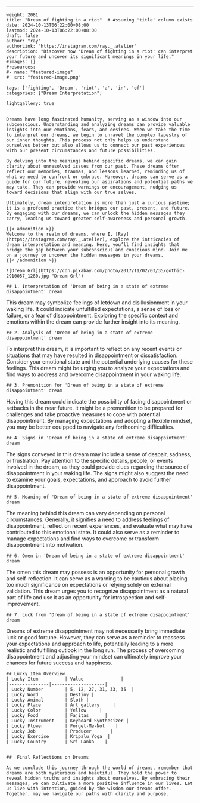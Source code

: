---
    weight: 2081
    title: "Dream of fighting in a riot"  # Assuming 'title' column exists
    date: 2024-10-13T06:22:00+08:00
    lastmod: 2024-10-13T06:22:00+08:00
    draft: false
    author: "ray"
    authorLink: "https://instagram.com/ray._.atelier"
    description: "Discover how 'Dream of fighting in a riot' can interpret your future and uncover its significant meanings in your life."
    #images: []
    #resources:
    #- name: "featured-image"
    #  src: "featured-image.png"
    
    tags: ['fighting', 'Dream', 'riot', 'a', 'in', 'of']
    categories: ["Dream Interpretation"]
    
    lightgallery: true
    ---
    
    Dreams have long fascinated humanity, serving as a window into our subconscious. Understanding and analyzing dreams can provide valuable insights into our emotions, fears, and desires. When we take the time to interpret our dreams, we begin to unravel the complex tapestry of our inner thoughts. This process not only helps us understand ourselves better but also allows us to connect our past experiences with our present circumstances and future possibilities.
    
    By delving into the meanings behind specific dreams, we can gain clarity about unresolved issues from our past. These dreams often reflect our memories, traumas, and lessons learned, reminding us of what we need to confront or embrace. Moreover, dreams can serve as a guide for our future, revealing our aspirations and potential paths we may take. They can provide warnings or encouragement, nudging us toward decisions that align with our true selves.
    
    Ultimately, dream interpretation is more than just a curious pastime; it is a profound practice that bridges our past, present, and future. By engaging with our dreams, we can unlock the hidden messages they carry, leading us toward greater self-awareness and personal growth.
    
    {{< admonition >}}
    Welcome to the realm of dreams, where I, [Ray](https://instagram.com/ray._.atelier), explore the intricacies of dream interpretation and meaning. Here, you’ll find insights that bridge the gap between your subconscious and conscious mind. Join me on a journey to uncover the hidden messages in your dreams.
    {{< /admonition >}}
    
    ![Dream Grl](https://cdn.pixabay.com/photo/2017/11/02/03/35/gothic-2910057_1280.jpg "Dream Grl")
    
    ## 1. Interpretation of 'Dream of being in a state of extreme disappointment' dream
    
This dream may symbolize feelings of letdown and disillusionment in your waking life. It could indicate unfulfilled expectations, a sense of loss or failure, or a fear of disappointment. Exploring the specific context and emotions within the dream can provide further insight into its meaning.
    
    ## 2. Analysis of 'Dream of being in a state of extreme disappointment' dream
    
To interpret this dream, it is important to reflect on any recent events or situations that may have resulted in disappointment or dissatisfaction. Consider your emotional state and the potential underlying causes for these feelings. This dream might be urging you to analyze your expectations and find ways to address and overcome disappointment in your waking life.
    
    ## 3. Premonition for 'Dream of being in a state of extreme disappointment' dream
    
Having this dream could indicate the possibility of facing disappointment or setbacks in the near future. It might be a premonition to be prepared for challenges and take proactive measures to cope with potential disappointment. By managing expectations and adopting a flexible mindset, you may be better equipped to navigate any forthcoming difficulties.
    
    ## 4. Signs in 'Dream of being in a state of extreme disappointment' dream
    
The signs conveyed in this dream may include a sense of despair, sadness, or frustration. Pay attention to the specific details, people, or events involved in the dream, as they could provide clues regarding the source of disappointment in your waking life. The signs might also suggest the need to examine your goals, expectations, and approach to avoid further disappointment.
    
    ## 5. Meaning of 'Dream of being in a state of extreme disappointment' dream
    
The meaning behind this dream can vary depending on personal circumstances. Generally, it signifies a need to address feelings of disappointment, reflect on recent experiences, and evaluate what may have contributed to this emotional state. It could also serve as a reminder to manage expectations and find ways to overcome or transform disappointment into motivation.
    
    ## 6. Omen in 'Dream of being in a state of extreme disappointment' dream
    
The omen this dream may possess is an opportunity for personal growth and self-reflection. It can serve as a warning to be cautious about placing too much significance on expectations or relying solely on external validation. This dream urges you to recognize disappointment as a natural part of life and use it as an opportunity for introspection and self-improvement.
    
    ## 7. Luck from 'Dream of being in a state of extreme disappointment' dream
    
Dreams of extreme disappointment may not necessarily bring immediate luck or good fortune. However, they can serve as a reminder to reassess your expectations and approach to life, potentially leading to a more realistic and fulfilling outlook in the long run. The process of overcoming disappointment and adjusting your mindset can ultimately improve your chances for future success and happiness.
    
    ## Lucky Item Overview
    | Lucky Item          | Value              |
    |---------------|--------------------|
    | Lucky Number        | 5, 12, 27, 31, 33, 35  |
    | Lucky Word          | Destiny |
    | Lucky Animal        | Sloth |
    | Lucky Place         | Art gallery     |
    | Lucky Color         | Yellow     |
    | Lucky Food          | Fajitas      |
    | Lucky Instrument    | Keyboard Synthesizer |
    | Lucky Flower        | Forget-Me-Not    |
    | Lucky Job           | Producer       |
    | Lucky Exercise      | Kripalu Yoga  |
    | Lucky Country       | Sri Lanka    |
    
    
    ##  Final Reflections on Dreams
    
    As we conclude this journey through the world of dreams, remember that dreams are both mysterious and beautiful. They hold the power to reveal hidden truths and insights about ourselves. By embracing their messages, we can cultivate a more positive influence in our lives. Let us live with intention, guided by the wisdom our dreams offer. Together, may we navigate our paths with clarity and purpose.
    